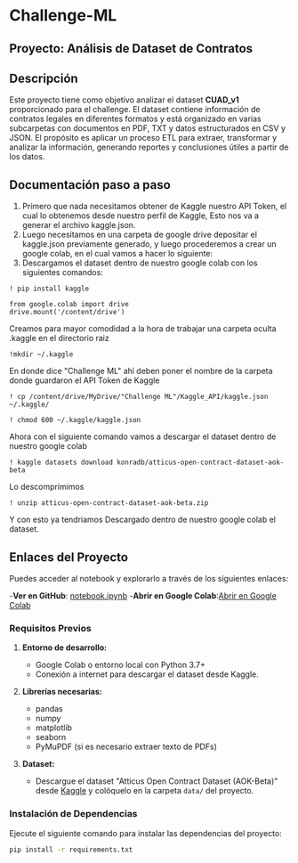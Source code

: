 # Challenge-ML
## Proyecto: Análisis de Dataset de Contratos

## Descripción

Este proyecto tiene como objetivo analizar el dataset **CUAD_v1** proporcionado para el challenge. El dataset contiene información de contratos legales en diferentes formatos y está organizado en varias subcarpetas con documentos en PDF, TXT y datos estructurados en CSV y JSON. El propósito es aplicar un proceso ETL para extraer, transformar y analizar la información, generando reportes y conclusiones útiles a partir de los datos.

## Documentación paso a paso
1. Primero que nada necesitamos obtener de Kaggle nuestro API Token, el cual lo obtenemos desde nuestro perfil de Kaggle, Esto nos va a generar el archivo kaggle.json.
2. Luego necesitamos en una carpeta de google drive depositar el kaggle.json previamente generado, y luego procederemos a crear un google colab, en el cual vamos a hacer lo siguiente:
3. Descargamos el dataset dentro de nuestro google colab con los siguientes comandos:
```
! pip install kaggle
```
```
from google.colab import drive
drive.mount('/content/drive')
```
Creamos para mayor comodidad a la hora de trabajar una carpeta oculta .kaggle en el directorio raiz
```
!mkdir ~/.kaggle
```
En donde dice "Challenge ML" ahí deben poner el nombre de la carpeta donde guardaron el API Token de Kaggle
```
! cp /content/drive/MyDrive/"Challenge ML"/Kaggle_API/kaggle.json ~/.kaggle/
```
```
! chmod 600 ~/.kaggle/kaggle.json
```
Ahora con el siguiente comando vamos a descargar el dataset dentro de nuestro google colab
```
! kaggle datasets download konradb/atticus-open-contract-dataset-aok-beta
```
Lo descomprimimos
```
! unzip atticus-open-contract-dataset-aok-beta.zip
```
Y con esto ya tendriamos Descargado dentro de nuestro google colab el dataset.



## Enlaces del Proyecto
Puedes acceder al notebook y explorarlo a través de los siguientes enlaces:

-**Ver en GitHub**:
[notebook.ipynb](https://github.com/Fedesin/Challenge-ML/blob/main/Untitled0.ipynb)
-**Abrir en Google Colab**:[Abrir en Google Colab](https://colab.research.google.com/github/Fedesin/Challenge-ML/blob/main/Untitled0.ipynb)

### Requisitos Previos

1. **Entorno de desarrollo:**
   - Google Colab o entorno local con Python 3.7+
   - Conexión a internet para descargar el dataset desde Kaggle.

2. **Librerías necesarias:**
   - pandas
   - numpy
   - matplotlib
   - seaborn
   - PyMuPDF (si es necesario extraer texto de PDFs)

3. **Dataset:**
   - Descargue el dataset "Atticus Open Contract Dataset (AOK-Beta)" desde [Kaggle](https://www.kaggle.com/datasets/konradb/atticus-open-contract-dataset-aok-beta) y colóquelo en la carpeta `data/` del proyecto.

### Instalación de Dependencias

Ejecute el siguiente comando para instalar las dependencias del proyecto:
```bash
pip install -r requirements.txt

